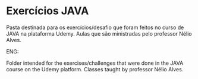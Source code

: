 # Exercícios JAVA

Pasta destinada para os exercícios/desafio que foram feitos no curso de JAVA na plataforma Udemy. Aulas que são ministradas pelo professor Nélio Alves.

ENG: 

Folder intended for the exercises/challenges that were done in the JAVA course on the Udemy platform. Classes taught by professor Nélio Alves.